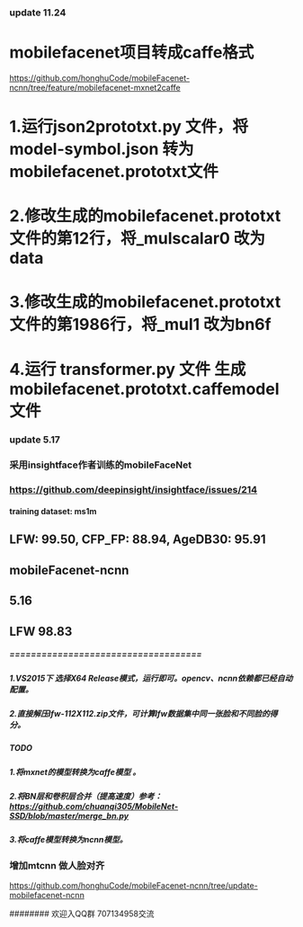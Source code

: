 ### update 11.24
# mobilefacenet项目转成caffe格式 
https://github.com/honghuCode/mobileFacenet-ncnn/tree/feature/mobilefacenet-mxnet2caffe

# 1.运行json2prototxt.py 文件，将model-symbol.json 转为mobilefacenet.prototxt文件
# 2.修改生成的mobilefacenet.prototxt文件的第12行，将_mulscalar0 改为data
# 3.修改生成的mobilefacenet.prototxt文件的第1986行，将_mul1 改为bn6f
# 4.运行 transformer.py 文件 生成mobilefacenet.prototxt.caffemodel文件

### update 5.17
### 采用insightface作者训练的mobileFaceNet 
### https://github.com/deepinsight/insightface/issues/214
#### training dataset: ms1m
## LFW: 99.50, CFP_FP: 88.94, AgeDB30: 95.91

## mobileFacenet-ncnn
## 5.16
## LFW 98.83


##### ====================================
##### 1.VS2015下 选择X64 Release模式，运行即可。opencv、ncnn依赖都已经自动配置。
##### 2.直接解压lfw-112X112.zip文件，可计算lfw数据集中同一张脸和不同脸的得分。

##### TODO ############
##### 1.将mxnet的模型转换为caffe模型 。
##### 2.将BN层和卷积层合并（提高速度）参考： https://github.com/chuanqi305/MobileNet-SSD/blob/master/merge_bn.py
##### 3.将caffe模型转换为ncnn模型。

### 增加mtcnn 做人脸对齐
https://github.com/honghuCode/mobileFacenet-ncnn/tree/update-mobilefacenet-ncnn


######## 欢迎入QQ群 707134958交流
